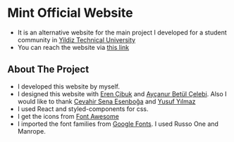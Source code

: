 # Mint Official Website

- It is an alternative website for the main project I developed for a student community in [Yildiz Technical University](https://yildiz.edu.tr/en) 
- You can reach the website via [this link](https://ytumint.netlify.app/)

## About The Project

- I developed this website by myself.
- I designed this website with [Eren Çibuk](https://www.linkedin.com/in/eren-%C3%A7%C4%B1buk-883333198) and [Ayçanur Betül Çelebi](https://www.linkedin.com/in/aycanurbetulcelebi). Also I would like to thank [Cevahir Sena Esenboğa](https://www.linkedin.com/in/cevahir-sena-esenboga/) and [Yusuf Yılmaz](https://www.linkedin.com/in/yusuf-yilmaz0/) 
- I used React and styled-components for css. 
- I get the icons from [Font Awesome](https://fontawesome.com/)
- I imported the font families from [Google Fonts](https://fonts.google.com). I used Russo One and Manrope.
